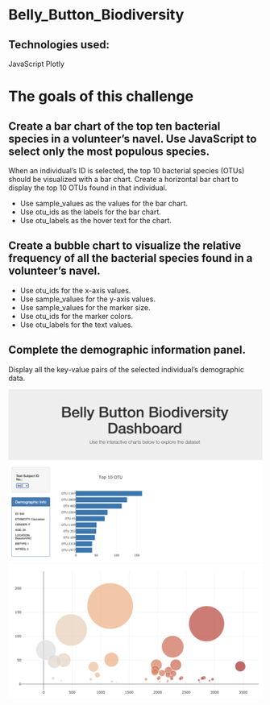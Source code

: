 # Belly_Button_Biodiversity

## Technologies used:
JavaScript
Plotly

# The goals of this challenge

## Create a bar chart of the top ten bacterial species in a volunteer’s navel. Use JavaScript to select only the most populous species.
When an individual’s ID is selected, the top 10 bacterial species (OTUs) should be visualized with a bar chart. Create a horizontal bar chart to display the top 10 OTUs found in that individual.
*	Use sample_values as the values for the bar chart.
*	Use otu_ids as the labels for the bar chart.
*	Use otu_labels as the hover text for the chart.

## Create a bubble chart to visualize the relative frequency of all the bacterial species found in a volunteer’s navel.
*	Use otu_ids for the x-axis values.
*	Use sample_values for the y-axis values.
*	Use sample_values for the marker size.
*	Use otu_ids for the marker colors.
*	Use otu_labels for the text values.

## Complete the demographic information panel.
Display all the key-value pairs of the selected individual’s demographic data. 

![screenshot](Dashboard.png)
![screenshot](BubbleChart.png)